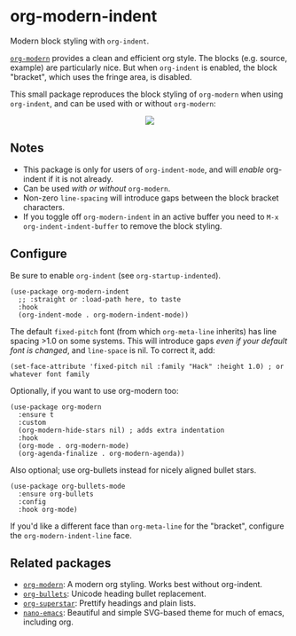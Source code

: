 # org-modern-indent
Modern block styling with `org-indent`.

[`org-modern`](https://github.com/minad/org-modern) provides a clean and efficient org style.  The blocks (e.g. source, example) are particularly nice.  But when `org-indent` is enabled, the block "bracket", which uses the fringe area, is disabled.

This small package reproduces the block styling of `org-modern` when using `org-indent`, and can be used with or without `org-modern`:

<p align="center">
<img src=https://user-images.githubusercontent.com/93749/172964083-afafa737-3b54-4d9e-aaf0-9a4741fa085c.png>
</p>

## Notes

- This package is only for users of `org-indent-mode`, and will _enable_ org-indent if it is not already.
- Can be used _with or without_ `org-modern`. 
- Non-zero `line-spacing` will introduce gaps between the block bracket characters.
- If you toggle off `org-modern-indent` in an active buffer you need to `M-x org-indent-indent-buffer` to remove the block styling.

## Configure

Be sure to enable `org-indent` (see `org-startup-indented`).

```elisp
(use-package org-modern-indent
  ;; :straight or :load-path here, to taste
  :hook
  (org-indent-mode . org-modern-indent-mode))
```

The default `fixed-pitch` font (from which `org-meta-line` inherits) has line spacing >1.0 on some systems. This will introduce gaps _even if your default font is changed_, and `line-space` is nil.  To correct it, add: 

```elisp
(set-face-attribute 'fixed-pitch nil :family "Hack" :height 1.0) ; or whatever font family
```

Optionally, if you want to use org-modern too:

```elisp
(use-package org-modern
  :ensure t
  :custom
  (org-modern-hide-stars nil) ; adds extra indentation
  :hook
  (org-mode . org-modern-mode)
  (org-agenda-finalize . org-modern-agenda))
```

Also optional; use org-bullets instead for nicely aligned bullet stars. 

```elisp
(use-package org-bullets-mode
  :ensure org-bullets
  :config
  :hook org-mode)
```

If you'd like a different face than `org-meta-line` for the "bracket", configure the `org-modern-indent-line` face.

## Related packages

- [`org-modern`](https://github.com/minad/org-modern): A modern org styling.  Works best without org-indent.
- [`org-bullets`](https://github.com/sabof/org-bullets/blob/master/org-bullets.el): Unicode heading bullet replacement.
- [`org-superstar`](https://github.com/integral-dw/org-superstar-mode): Prettify headings and plain lists.
- [`nano-emacs`](https://github.com/rougier/nano-emacs): Beautiful and simple SVG-based theme for much of emacs, including org. 
